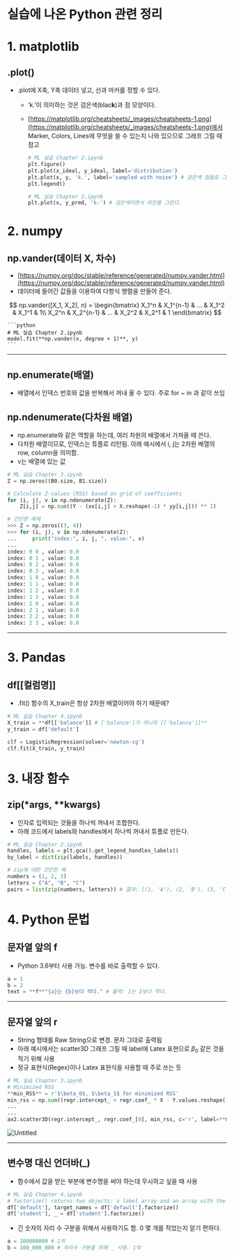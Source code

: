 # 실습에 나온 Python 관련 정리

# 1. matplotlib

## .plot()

- .plot에 X축, Y축 데이터 넣고, 선과 마커를 정할 수 있다.
    - ‘k.’이 의미하는 것은 검은색(blac**k**)과 점 모양이다.
    - [https://matplotlib.org/cheatsheets/_images/cheatsheets-1.png](https://matplotlib.org/cheatsheets/_images/cheatsheets-1.png)에서 Marker, Colors, Lines에 무엇을 쓸 수 있는지 나와 있으므로 그래프 그릴 때 참고
        
        ```python
        # ML 실습 Chapter 2.ipynb
        plt.figure()
        plt.plot(x_ideal, y_ideal, label='distribution')
        plt.plot(x, y, 'k.', label='sampled with noise') # 검은색 점들로 그린다.
        plt.legend()
        ```
        
        ```python
        # ML 실습 Chapter 2.ipynb
        plt.plot(x, y_pred, 'k-') # 검은색이면서 라인을 그린다.
        ```
        

# 2. numpy

## np.vander(데이터 X, 차수)

- [https://numpy.org/doc/stable/reference/generated/numpy.vander.html](https://numpy.org/doc/stable/reference/generated/numpy.vander.html)
- 데이터에 들어간 값들을 이용하여 다항식 행렬을 만들어 준다.

$$
np.vander([X_1, X_2], n) = \begin{bmatrix} X_1^n & X_1^{n-1} & … & X_1^2 & X_1^1 & 1\\ X_2^n & X_2^{n-1} & … & X_2^2 & X_2^1 & 1 \end{bmatrix}
$$

    ```python
    # ML 실습 Chapter 2.ipynb
    model.fit(**np.vander(x, degree + 1)**, y)
    ```

---

## np.enumerate(배열)

- 배열에서 인덱스 번호와 값을 반복해서 꺼내 올 수 있다. 주로 for ~ in 과 같이 쓰임

## np.ndenumerate(다차원 배열)

- np.enumerate와 같은 역할을 하는데, 여러 차원의 배열에서 가져올 때 쓴다.
- 다차원 배열이므로, 인덱스는 튜플로 리턴됨. 아래 예시에서 i, j는 2차원 배열의 row, column을 의미함.
- v는 배열에 있는 값

```python
# ML 실습 Chapter 3.ipynb
Z = np.zeros((B0.size, B1.size))

# Calculate Z-values (RSS) based on grid of coefficients
for (i, j), v in np.ndenumerate(Z):
    Z[i,j] = np.sum((Y - (xx[i,j] + X.reshape(-1) * yy[i,j])) ** 2)
```

```python
# 간단한 예제
>>> Z = np.zeros((3, 4))
>>> for (i, j), v in np.ndenumerate(Z):
...     print("index:", i, j, ", value:", v)
...
index: 0 0 , value: 0.0
index: 0 1 , value: 0.0
index: 0 2 , value: 0.0
index: 0 3 , value: 0.0
index: 1 0 , value: 0.0
index: 1 1 , value: 0.0
index: 1 2 , value: 0.0
index: 1 3 , value: 0.0
index: 2 0 , value: 0.0
index: 2 1 , value: 0.0
index: 2 2 , value: 0.0
index: 2 3 , value: 0.0
```

---

# 3. Pandas

## df[[컬럼명]]

- .fit() 함수의 X_train은 항상 2차원 배열이어야 하기 때문에?

```python
# ML 실습 Chapter 4.ipynb
X_train = **df[['balance']] # ['balance']가 아니라 [['balance']]**
y_train = df['default']

clf = LogisticRegression(solver='newton-cg')
clf.fit(X_train, y_train)
```

# 3. 내장 함수

## zip(*args, **kwargs)

- 인자로 입력되는 것들을 하나씩 꺼내서 조합한다.
- 아래 코드에서 labels와 handles에서 하나씩 꺼내서 튜플로 만든다.

```python
# ML 실습 Chapter 2.ipynb
handles, labels = plt.gca().get_legend_handles_labels()
by_label = dict(zip(labels, handles))
```

```python
# zip에 대한 간단한 예
numbers = (1, 2, 3)
letters = ("A", "B", "C")
pairs = list(zip(numbers, letters)) # 결과: [(1, 'A'), (2, 'B'), (3, 'C')]
```

# 4. Python 문법

## 문자열 앞의 f

- Python 3.6부터 사용 가능. 변수를 바로 출력할 수 있다.

```python
a = 1
b = 2
text = **f**"{a}는 {b}보다 작다." # 출력: 1는 2보다 작다.
```

---

## 문자열 앞의 r

- String 형태를 Raw String으로 변경. 문자 그대로 출력됨
- 아래 예시에서는 scatter3D 그래프 그릴 때 label에 Latex 표현으로 $\beta_0$ 같은 것을 적기 위해 사용
- 정규 표현식(Regex)이나 Latex 표현식을 사용할 때 주로 쓰는 듯

```python
# ML 실습 Chapter 3.ipynb
# Minimized RSS
**min_RSS** = r'$\beta_0$, $\beta_1$ for minimized RSS'
min_rss = np.sum((regr.intercept_ + regr.coef_ * X - Y.values.reshape(-1,1)) ** 2)
...
...
ax2.scatter3D(regr.intercept_, regr.coef_[0], min_rss, c='r', label=**min_RSS**)
```

![Untitled](%E1%84%89%E1%85%B5%E1%86%AF%E1%84%89%E1%85%B3%E1%86%B8%E1%84%8B%E1%85%A6%20%E1%84%82%E1%85%A1%E1%84%8B%E1%85%A9%E1%86%AB%20Python%20%E1%84%80%E1%85%AA%E1%86%AB%E1%84%85%E1%85%A7%E1%86%AB%20%E1%84%8C%E1%85%A5%E1%86%BC%E1%84%85%E1%85%B5%20b0c6d812095d48ae95b6d6554486243d/Untitled.png)

---

## 변수명 대신 언더바(_)

- 함수에서 값을 받는 부분에 변수명을 써야 하는데 무시하고 싶을 때 사용

```python
# ML 실습 Chapter 4.ipynb
# factorize() returns two objects: a label array and an array with the unique values
df['default'], target_names = df['default'].factorize()
df['student'], _ = df['student'].factorize()
```

- 긴 숫자의 자리 수 구분을 위해서 사용하기도 함. 0 몇 개를 적었는지 알기 편하다.

```python
a = 100000000 # 1억
b = 100_000_000 # 자리수 구분을 위해 _ 사용. 1억
```
